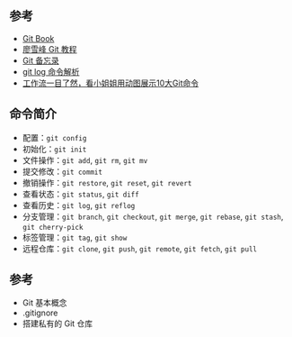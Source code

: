 ## 参考

+ [Git Book](https://git-scm.com/book/zh/v2)
+ [廖雪峰 Git 教程](https://www.liaoxuefeng.com/wiki/896043488029600/902335479936480)
+ [Git 备忘录](https://gitee.com/liaoxuefeng/learn-java/raw/master/teach/git-cheatsheet.pdf)
+ [git log 命令解析](https://www.cnblogs.com/bellkosmos/p/5923439.html)
+ [工作流一目了然，看小姐姐用动图展示10大Git命令](https://zhuanlan.zhihu.com/p/132573100)


## 命令简介

+ 配置：`git config`
+ 初始化：`git init`
+ 文件操作：`git add`, `git rm`, `git mv`
+ 提交修改：`git commit`
+ 撤销操作：`git restore`, `git reset`, `git revert`
+ 查看状态：`git status`, `git diff`
+ 查看历史：`git log`, `git reflog`
+ 分支管理：`git branch`, `git checkout`, `git merge`, `git rebase`, `git stash`, `git cherry-pick`
+ 标签管理：`git tag`, `git show`
+ 远程仓库：`git clone`, `git push`, `git remote`, `git fetch`, `git pull`



## 参考

+ Git 基本概念
+ .gitignore
+ 搭建私有的 Git 仓库